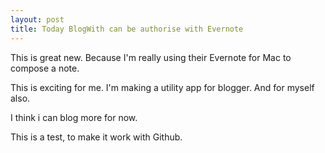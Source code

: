 ```yaml
---
layout: post
title: Today BlogWith can be authorise with Evernote
---
```

This is great new. Because I'm really using their Evernote for Mac to compose a note.

  
This is exciting for me. I'm making a utility app for blogger. And for myself also.

  
I think i can blog more for now.

  
This is a test, to make it work with Github.